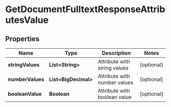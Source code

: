 

# GetDocumentFulltextResponseAttributesValue


## Properties

| Name | Type | Description | Notes |
|------------ | ------------- | ------------- | -------------|
|**stringValues** | **List&lt;String&gt;** | Attribute with string values |  [optional] |
|**numberValues** | **List&lt;BigDecimal&gt;** | Attribute with number values |  [optional] |
|**booleanValue** | **Boolean** | Attribute with boolean value |  [optional] |



